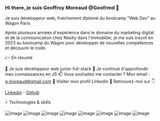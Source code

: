 ### Hi there, je suis Geoffroy Moreaud @Geofrmd 👋

Je suis développeur web, fraichement diplomé du bootcamp "Web Dev" au Wagon Paris

Après plusieurs années d'expérience dans le domaine du marketing digital et de la communication chez Nexity dans l'immobilier, je me suis inscrit en 2023 au bootcamp du Wagon pour développer de nouvelles compétences et découvrir le code. 

👉 En résumé

🔭 Je suis développeur web junior full-stack
🌱 Je continue d'approfondir mes connaissances en JS
📫 Vous souhaitez me contacter ? Mon email : g.moreaud@gmail.com
📄 Visiter mon profil Linkedin
🤠 Retrouvez-moi sur 👇

<a href="https://www.linkedin.com/in/geoffroy-moreaud/">Linkedin</a> - <a href="https://github.com/Geofrmd">Github</a>

⚡ Technologies & skills

![image](https://img.shields.io/badge/HTML5-E34F26?style=for-the-badge&logo=html5&logoColor=white") ![image](https://img.shields.io/badge/CSS3-1572B6?style=for-the-badge&logo=css3&logoColor=white) ![image](https://img.shields.io/badge/JavaScript-323330?style=for-the-badge&logo=javascript&logoColor=F7DF1E) ![image](https://img.shields.io/badge/Bootstrap-563D7C?style=for-the-badge&logo=bootstrap&logoColor=white) ![image](https://img.shields.io/badge/Ruby-CC342D?style=for-the-badge&logo=ruby&logoColor=white) ![image](https://img.shields.io/badge/Ruby_on_Rails-CC0000?style=for-the-badge&logo=ruby-on-rails&logoColor=white) ![image](https://img.shields.io/badge/Figma-F24E1E?style=for-the-badge&logo=figma&logoColor=white) ![image](https://img.shields.io/badge/GitHub-100000?style=for-the-badge&logo=github&logoColor=white)


